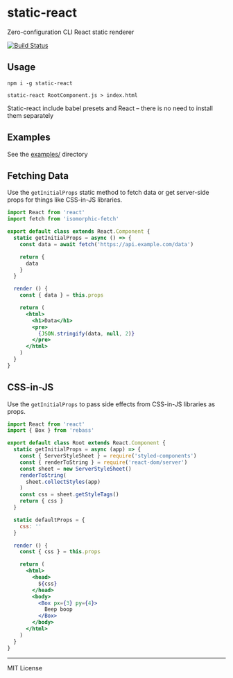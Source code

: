 
# static-react

Zero-configuration CLI React static renderer

[![Build Status][badge]](https://travis-ci.org/jxnblk/static-react)

[badge]: https://img.shields.io/travis/jxnblk/static-react.svg?style=flat-square


## Usage

```
npm i -g static-react
```

```
static-react RootComponent.js > index.html
```

Static-react include babel presets and React – there is no need to install them separately

## Examples

See the [examples/](examples) directory

## Fetching Data

Use the `getInitialProps` static method to fetch data or get server-side props for things like CSS-in-JS libraries.

```jsx
import React from 'react'
import fetch from 'isomorphic-fetch'

export default class extends React.Component {
  static getInitialProps = async () => {
    const data = await fetch('https://api.example.com/data')

    return {
      data
    }
  }

  render () {
    const { data } = this.props

    return (
      <html>
        <h1>Data</h1>
        <pre>
          {JSON.stringify(data, null, 2)}
        </pre>
      </html>
    )
  }
}
```

## CSS-in-JS

Use the `getInitialProps` to pass side effects from CSS-in-JS libraries as props.

```jsx
import React from 'react'
import { Box } from 'rebass'

export default class Root extends React.Component {
  static getInitialProps = async (app) => {
    const { ServerStyleSheet } = require('styled-components')
    const { renderToString } = require('react-dom/server')
    const sheet = new ServerStyleSheet()
    renderToString(
      sheet.collectStyles(app)
    )
    const css = sheet.getStyleTags()
    return { css }
  }

  static defaultProps = {
    css: ''
  }

  render () {
    const { css } = this.props

    return (
      <html>
        <head>
          ${css}
        </head>
        <body>
          <Box px={3} py={4}>
            Beep boop
          </Box>
        </body>
      </html>
    )
  }
}
```

---

MIT License
